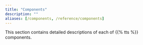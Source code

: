 ```yaml
---
title: "Components"
description: ""
aliases: [/components, /reference/components]
---
```


This section contains detailed descriptions of each of {{% tts %}} components.
